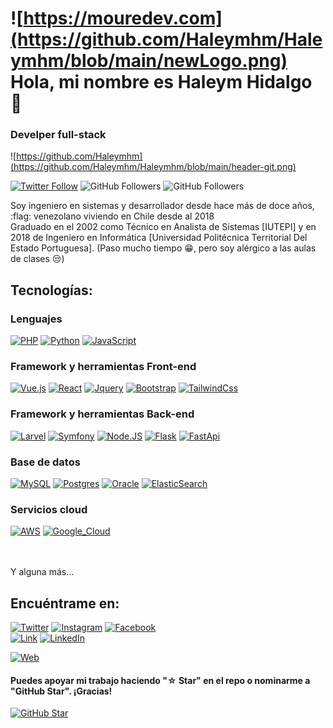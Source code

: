 # ![https://mouredev.com](https://github.com/Haleymhm/Haleymhm/blob/main/newLogo.png) Hola, mi nombre es Haleym Hidalgo 👋
### Develper full-stack 

![https://github.com/Haleymhm](https://github.com/Haleymhm/Haleymhm/blob/main/header-git.png)

[![Twitter Follow](https://img.shields.io/twitter/follow/haleymhm?style=social)](https://twitter.com/mouredev)
![GitHub Followers](https://img.shields.io/github/followers/Haleymhm?style=social)
![GitHub Followers](https://img.shields.io/github/stars/Haleymhm?style=social)

Soy ingeniero en sistemas y desarrollador desde hace más de doce años, :flag: venezolano viviendo en Chile desde al 2018
<br />
Graduado en el 2002 como Técnico en Analista de Sistemas [IUTEPI] y en 2018 de Ingeniero en Informática [Universidad Politécnica Territorial Del Estado Portuguesa]. (Paso mucho tiempo :grin:, pero soy alérgico a las aulas de clases :unamused:)


## Tecnologías:
### Lenguajes
[![PHP](https://img.shields.io/badge/Php-007396?style=plastic&logo=php&logoColor=white&labelColor=101010)]()
[![Python](https://img.shields.io/badge/Python-yellow?style=plastic&logo=python&logoColor=white&labelColor=101010)]()
[![JavaScript](https://img.shields.io/badge/JavaScript-F7DF1E?style=plastic&logo=javascript&logoColor=white&labelColor=101010)]()

### Framework y herramientas Front-end
[![Vue.js](https://img.shields.io/badge/MySQL-4479A1?style=plastic&logo=mysql&logoColor=white&labelColor=101010)]()
[![React](https://img.shields.io/badge/Firebase-FFCA28?style=plastic&logo=firebase&logoColor=white&labelColor=101010)]()
[![Jquery](https://img.shields.io/badge/ElasticSearch-47A248?style=plastic&logo=elasticsearch&logoColor=white&labelColor=101010)]()
[![Bootstrap](https://img.shields.io/badge/ElasticSearch-47A248?style=plastic&logo=elasticsearch&logoColor=white&labelColor=101010)]()
[![TailwindCss](https://img.shields.io/badge/MySQL-4479A1?style=plastic&logo=mysql&logoColor=white&labelColor=101010)]()

### Framework y herramientas Back-end
[![Larvel](https://img.shields.io/badge/laravel-E4405F?style=plastic&logo=laravel&logoColor=white&labelColor=101010)]()
[![Symfony](https://img.shields.io/badge/symfony-339933?style=plastic&logo=symfony&logoColor=white&labelColor=101010)]()
[![Node.JS](https://img.shields.io/badge/Node.JS-339933?style=plastic&logo=node.js&logoColor=white&labelColor=101010)]()
[![Flask](https://img.shields.io/badge/Flask-339933?style=plastic&logo=symfony&logoColor=white&labelColor=101010)]()
[![FastApi](https://img.shields.io/badge/FastApi-339933?style=plastic&logo=node.js&logoColor=white&labelColor=101010)]()

### Base de datos

[![MySQL](https://img.shields.io/badge/MySQL-4479A1?style=plastic&logo=mysql&logoColor=white&labelColor=101010)]()
[![Postgres](https://img.shields.io/badge/Firebase-FFCA28?style=plastic&logo=firebase&logoColor=white&labelColor=101010)]()
[![Oracle](https://img.shields.io/badge/ElasticSearch-47A248?style=plastic&logo=elasticsearch&logoColor=white&labelColor=101010)]()
[![ElasticSearch](https://img.shields.io/badge/ElasticSearch-47A248?style=plastic&logo=elasticsearch&logoColor=white&labelColor=101010)]()

### Servicios cloud
[![AWS](https://img.shields.io/badge/AWS-232F3E?style=plastic&logo=amazon-aws&logoColor=white&labelColor=101010)]()
[![Google_Cloud](https://img.shields.io/badge/Google_Cloud-4285F4?style=plastic&logo=googlecloud&logoColor=white&labelColor=101010)]()


</br>



</br>
Y alguna más...

## Encuéntrame en:

[![Twitter](https://img.shields.io/badge/Twitter-@haleymhm-1DA1F2?style=plastic&logo=twitter&logoColor=white&labelColor=101010)](https://twitter.com/haleymhm)
[![Instagram](https://img.shields.io/badge/Instagram-@haleymhidalgom-E4405F?style=plastic&logo=instagram&logoColor=white&labelColor=101010)](https://instagram.com/haleymhidalgom)
[![Facebook](https://img.shields.io/badge/Facebook-@haleymhm-1877F2?style=plastic&logo=facebook&logoColor=white&labelColor=101010)](https://facebook.com/haleymhm)
</br>
[![Link](https://img.shields.io/badge/Link_Site-haleymhm.dev-39E09B?style=plastic&logo=Linktree&logoColor=white&labelColor=101010)](https://haleymhm.com)
[![LinkedIn](https://img.shields.io/badge/LinkedIn-Haleym_Hidalgo-0077B5?style=plastic&logo=linkedin&logoColor=white&labelColor=101010)](https://www.linkedin.com/in/haleymhidalgomoyetones)

[![Web](https://img.shields.io/badge/haleymhm.com-14a1f0?style=plastic&logo=dev.to&logoColor=white&labelColor=101010)](https://haleymhm.dev)

#### Puedes apoyar mi trabajo haciendo "☆ Star" en el repo o nominarme a "GitHub Star". ¡Gracias!

[![GitHub Star](https://img.shields.io/badge/GitHub-Nominar_a_star-yellow?style=plastic&logo=github&logoColor=white&labelColor=101010)](https://stars.github.com/nominate/)

